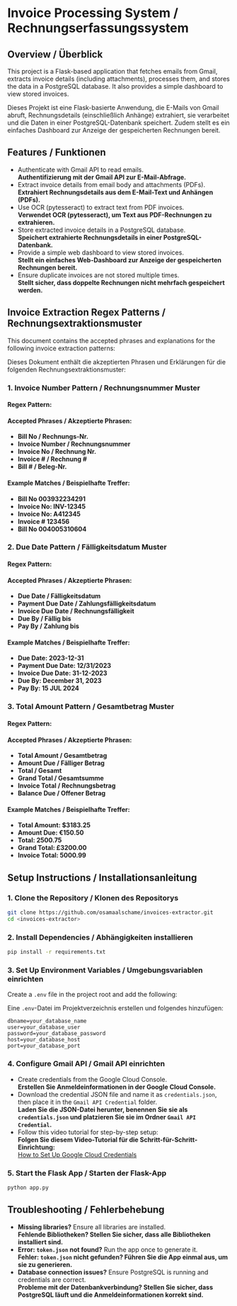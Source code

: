 
# Invoice Processing System / Rechnungserfassungssystem

## Overview / Überblick

This project is a Flask-based application that fetches emails from Gmail, extracts invoice details (including attachments), processes them, and stores the data in a PostgreSQL database. It also provides a simple dashboard to view stored invoices.

Dieses Projekt ist eine Flask-basierte Anwendung, die E-Mails von Gmail abruft, Rechnungsdetails (einschließlich Anhänge) extrahiert, sie verarbeitet und die Daten in einer PostgreSQL-Datenbank speichert. Zudem stellt es ein einfaches Dashboard zur Anzeige der gespeicherten Rechnungen bereit.

## Features / Funktionen

- Authenticate with Gmail API to read emails.  
  **Authentifizierung mit der Gmail API zur E-Mail-Abfrage.**
- Extract invoice details from email body and attachments (PDFs).  
  **Extrahiert Rechnungsdetails aus dem E-Mail-Text und Anhängen (PDFs).**
- Use OCR (pytesseract) to extract text from PDF invoices.  
  **Verwendet OCR (pytesseract), um Text aus PDF-Rechnungen zu extrahieren.**
- Store extracted invoice details in a PostgreSQL database.  
  **Speichert extrahierte Rechnungsdetails in einer PostgreSQL-Datenbank.**
- Provide a simple web dashboard to view stored invoices.  
  **Stellt ein einfaches Web-Dashboard zur Anzeige der gespeicherten Rechnungen bereit.**
- Ensure duplicate invoices are not stored multiple times.  
  **Stellt sicher, dass doppelte Rechnungen nicht mehrfach gespeichert werden.**

## Invoice Extraction Regex Patterns / Rechnungsextraktionsmuster

This document contains the accepted phrases and explanations for the following invoice extraction patterns:

Dieses Dokument enthält die akzeptierten Phrasen und Erklärungen für die folgenden Rechnungsextraktionsmuster:

### 1. Invoice Number Pattern / Rechnungsnummer Muster

#### Regex Pattern:


#### Accepted Phrases / Akzeptierte Phrasen:
- **Bill No / Rechnungs-Nr.**  
- **Invoice Number / Rechnungsnummer**  
- **Invoice No / Rechnung Nr.**  
- **Invoice # / Rechnung #**  
- **Bill # / Beleg-Nr.**  

#### Example Matches / Beispielhafte Treffer:
- **Bill No 003932234291**  
- **Invoice No: INV-12345**  
- **Invoice No: A412345**  
- **Invoice # 123456**  
- **Bill No 004005310604**  

### 2. Due Date Pattern / Fälligkeitsdatum Muster

#### Regex Pattern:

#### Accepted Phrases / Akzeptierte Phrasen:
- **Due Date / Fälligkeitsdatum**  
- **Payment Due Date / Zahlungsfälligkeitsdatum**  
- **Invoice Due Date / Rechnungsfälligkeit**  
- **Due By / Fällig bis**  
- **Pay By / Zahlung bis**  

#### Example Matches / Beispielhafte Treffer:
- **Due Date: 2023-12-31**  
- **Payment Due Date: 12/31/2023**  
- **Invoice Due Date: 31-12-2023**  
- **Due By: December 31, 2023**  
- **Pay By: 15 JUL 2024**  

### 3. Total Amount Pattern / Gesamtbetrag Muster

#### Regex Pattern:


#### Accepted Phrases / Akzeptierte Phrasen:
- **Total Amount / Gesamtbetrag**  
- **Amount Due / Fälliger Betrag**  
- **Total / Gesamt**  
- **Grand Total / Gesamtsumme**  
- **Invoice Total / Rechnungsbetrag**  
- **Balance Due / Offener Betrag**  

#### Example Matches / Beispielhafte Treffer:
- **Total Amount: $3183.25**  
- **Amount Due: €150.50**  
- **Total: 2500.75**  
- **Grand Total: £3200.00**  
- **Invoice Total: 5000.99**  

## Setup Instructions / Installationsanleitung

### 1. Clone the Repository / Klonen des Repositorys

```bash
git clone https://github.com/osamaalschame/invoices-extractor.git
cd <invoices-extractor>
```

### 2. Install Dependencies / Abhängigkeiten installieren

```bash
pip install -r requirements.txt
```

### 3. Set Up Environment Variables / Umgebungsvariablen einrichten

Create a `.env` file in the project root and add the following:

Eine `.env`-Datei im Projektverzeichnis erstellen und folgendes hinzufügen:

```env
dbname=your_database_name
user=your_database_user
password=your_database_password
host=your_database_host
port=your_database_port
```

### 4. Configure Gmail API / Gmail API einrichten

- Create credentials from the Google Cloud Console.  
  **Erstellen Sie Anmeldeinformationen in der Google Cloud Console.**  
- Download the credential JSON file and name it as `credentials.json`, then place it in the `Gmail API Credential` folder.  
  **Laden Sie die JSON-Datei herunter, benennen Sie sie als `credentials.json` und platzieren Sie sie im Ordner `Gmail API Credential`.**  
- Follow this video tutorial for step-by-step setup:  
  **Folgen Sie diesem Video-Tutorial für die Schritt-für-Schritt-Einrichtung:**  
  [How to Set Up Google Cloud Credentials](https://www.youtube.com/watch?v=1Ua0Eplg75M&ab_channel=OutrightSystems) 

### 5. Start the Flask App / Starten der Flask-App

```bash
python app.py
```

## Troubleshooting / Fehlerbehebung

- **Missing libraries?** Ensure all libraries are installed.  
  **Fehlende Bibliotheken? Stellen Sie sicher, dass alle Bibliotheken installiert sind.**  
- **Error: `token.json` not found?** Run the app once to generate it.  
  **Fehler: `token.json` nicht gefunden? Führen Sie die App einmal aus, um sie zu generieren.**  
- **Database connection issues?** Ensure PostgreSQL is running and credentials are correct.  
  **Probleme mit der Datenbankverbindung? Stellen Sie sicher, dass PostgreSQL läuft und die Anmeldeinformationen korrekt sind.**  
